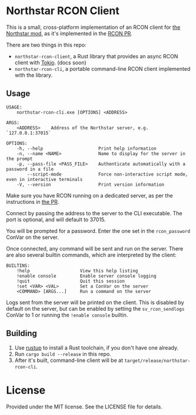 # Northstar RCON Client

This is a small, cross-platform implementation of an RCON client for [the Northstar mod](https://northstar.tf/), as it's
implemented in the [RCON PR](https://github.com/R2Northstar/NorthstarLauncher/pull/100).

There are two things in this repo:

 - `northstar-rcon-client`, a Rust library that provides an async RCON client with [Tokio](https://tokio.rs/). (docs soon)
 - `northstar-rcon-cli`, a portable command-line RCON client implemented with the library.

## Usage

```
USAGE:
    northstar-rcon-cli.exe [OPTIONS] <ADDRESS>

ARGS:
    <ADDRESS>    Address of the Northstar server, e.g. `127.0.0.1:37015`

OPTIONS:
    -h, --help                     Print help information
    -n, --name <NAME>              Name to display for the server in the prompt
    -p, --pass-file <PASS_FILE>    Authenticate automatically with a password in a file
        --script-mode              Force non-interactive script mode, even in interactive terminals
    -V, --version                  Print version information
```

Make sure you have RCON running on a dedicated server, as per the instructions in
[the PR](https://github.com/R2Northstar/NorthstarLauncher/pull/100).

Connect by passing the address to the server to the CLI executable. The port is optional, and will default to 37015.

You will be prompted for a password. Enter the one set in the `rcon_password` ConVar on the server.

Once connected, any command will be sent and run on the server. There are also several builtin commands, which are
interpreted by the client:

```
BUILTINS:
    !help                   View this help listing
    !enable console         Enable server console logging
    !quit                   Quit this session
    !set <VAR> <VAL>        Set a ConVar on the server
    <COMMAND> [ARGS...]     Run a command on the server
```

Logs sent from the server will be printed on the client. This is disabled by default on the server, but can be enabled
by setting the `sv_rcon_sendlogs` ConVar to 1 or running the `!enable console` builtin.

## Building

 1. Use [rustup](https://rustup.rs/) to install a Rust toolchain, if you don't have one already.
 2. Run `cargo build --release` in this repo.
 3. After it's built, command-line client will be at `target/release/northstar-rcon-cli`.

# License

Provided under the MIT license. See the LICENSE file for details.
